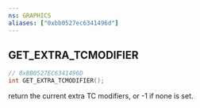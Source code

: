 ```yaml
---
ns: GRAPHICS
aliases: ["0xbb0527ec6341496d"]
---
```

## GET_EXTRA_TCMODIFIER

```c
// 0xBB0527EC6341496D
int GET_EXTRA_TCMODIFIER();
```

return the current extra TC modifiers, or -1 if none is set.

